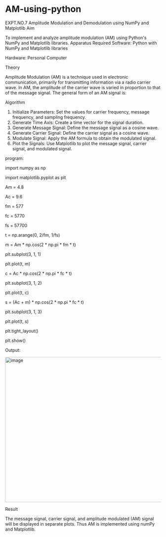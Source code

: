 # AM-using-python
EXPT.NO.7	Amplitude Modulation and Demodulation using NumPy and Matplotlib
Aim

To implement and analyze amplitude modulation (AM) using Python's NumPy and Matplotlib libraries. Apparatus Required
Software: Python with NumPy and Matplotlib libraries

Hardware: Personal Computer

Theory

Amplitude Modulation (AM) is a technique used in electronic communication, primarily for transmitting information via a radio carrier wave. In AM, the amplitude of the carrier wave is varied in proportion to that of the message signal. The general form of an AM signal is:


Algorithm

1.	Initialize Parameters: Set the values for carrier frequency, message frequency, and sampling frequency.
2.	Generate Time Axis: Create a time vector for the signal duration.
3.	Generate Message Signal: Define the message signal as a cosine wave.
4.	Generate Carrier Signal: Define the carrier signal as a cosine wave.
5.	Modulate Signal: Apply the AM formula to obtain the modulated signal.
6.	Plot the Signals: Use Matplotlib to plot the message signal, carrier signal, and modulated signal.

program:

import numpy as np

import matplotlib.pyplot as plt

Am = 4.8

Ac = 9.6

fm = 577

fc = 5770

fs = 57700

t = np.arange(0, 2/fm, 1/fs)

m = Am * np.cos(2 * np.pi * fm * t)

plt.subplot(3, 1, 1)

plt.plot(t, m)

c = Ac * np.cos(2 * np.pi * fc * t)

plt.subplot(3, 1, 2)

plt.plot(t, c)

s = (Ac + m) * np.cos(2 * np.pi * fc * t)

plt.subplot(3, 1, 3)

plt.plot(t, s)

plt.tight_layout()

plt.show()

Output:

<img width="627" height="469" alt="image" src="https://github.com/user-attachments/assets/a15f364a-3c48-4347-880f-f37499691e47" />


Result

The message signal, carrier signal, and amplitude modulated (AM) signal will be displayed in separate plots. Thus AM is implemented using numPy and Matplotlib.
